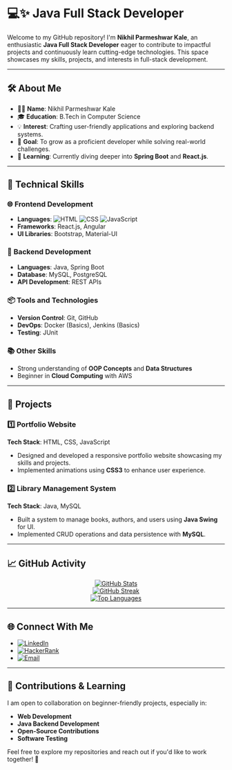 # 💻✨ Java Full Stack Developer 

Welcome to my GitHub repository! I'm **Nikhil Parmeshwar Kale**, an enthusiastic **Java Full Stack Developer** eager to contribute to impactful projects and continuously learn cutting-edge technologies. This space showcases my skills, projects, and interests in full-stack development.

---

## 🛠️ About Me

- 🙋‍♂️ **Name**: Nikhil Parmeshwar Kale  
- 🎓 **Education**: B.Tech in Computer Science  
- 💡 **Interest**: Crafting user-friendly applications and exploring backend systems.  
- 🚀 **Goal**: To grow as a proficient developer while solving real-world challenges.  
- 🌱 **Learning**: Currently diving deeper into **Spring Boot** and **React.js**.  

---

## 🚀 Technical Skills

### 🌐 **Frontend Development**
- **Languages**: ![HTML](https://img.shields.io/badge/-HTML-orange) ![CSS](https://img.shields.io/badge/-CSS-blue) ![JavaScript](https://img.shields.io/badge/-JavaScript-yellow)  
- **Frameworks**: React.js, Angular  
- **UI Libraries**: Bootstrap, Material-UI  

### 🔧 **Backend Development**
- **Languages**: Java, Spring Boot  
- **Database**: MySQL, PostgreSQL  
- **API Development**: REST APIs  

### 📦 **Tools and Technologies**
- **Version Control**: Git, GitHub  
- **DevOps**: Docker (Basics), Jenkins (Basics)  
- **Testing**: JUnit  

### 📚 **Other Skills**
- Strong understanding of **OOP Concepts** and **Data Structures**  
- Beginner in **Cloud Computing** with AWS  

---

## 📂 Projects

### 1️⃣ **Portfolio Website**  
**Tech Stack**: HTML, CSS, JavaScript  
- Designed and developed a responsive portfolio website showcasing my skills and projects.  
- Implemented animations using **CSS3** to enhance user experience.  

### 2️⃣ **Library Management System**  
**Tech Stack**: Java, MySQL  
- Built a system to manage books, authors, and users using **Java Swing** for UI.  
- Implemented CRUD operations and data persistence with **MySQL**.  

---

## 📈 GitHub Activity

<p align="center">
  <a href="https://github.com/kalenikhil565">
    <img src="https://github-readme-stats.vercel.app/api?username=kalenikhil565&show_icons=true&theme=radical&hide=issues&hide_border=true" alt="GitHub Stats" />
  </a>
  <br>
  <a href="https://github.com/kalenikhil565">
    <img src="https://github-readme-streak-stats.herokuapp.com?user=kalenikhil565&theme=radical&hide_border=true" alt="GitHub Streak" />
  </a>
  <br>
  <a href="https://github.com/kalenikhil565">
    <img src="https://github-readme-stats.vercel.app/api/top-langs/?username=kalenikhil565&layout=compact&theme=radical&hide_border=true" alt="Top Languages" />
  </a>
</p>



---

## 🌐 Connect With Me

- [![LinkedIn](https://img.shields.io/badge/LinkedIn-blue?logo=linkedin&logoColor=white)](https://www.linkedin.com/in/nikhil-kale-6a674622a)
- [![HackerRank](https://img.shields.io/badge/HackerRank-2EC866?logo=hackerrank&logoColor=white)](https://www.hackerrank.com/nikhil-kale-6a674622a) 
- [![Email](https://img.shields.io/badge/Email-c14438?logo=gmail&logoColor=white)](mailto:kalenikhil565@gmail.com)

---

## 🤝 Contributions & Learning

I am open to collaboration on beginner-friendly projects, especially in:  
- **Web Development**  
- **Java Backend Development**  
- **Open-Source Contributions**
- **Software Testing** 

Feel free to explore my repositories and reach out if you'd like to work together! 🚀
